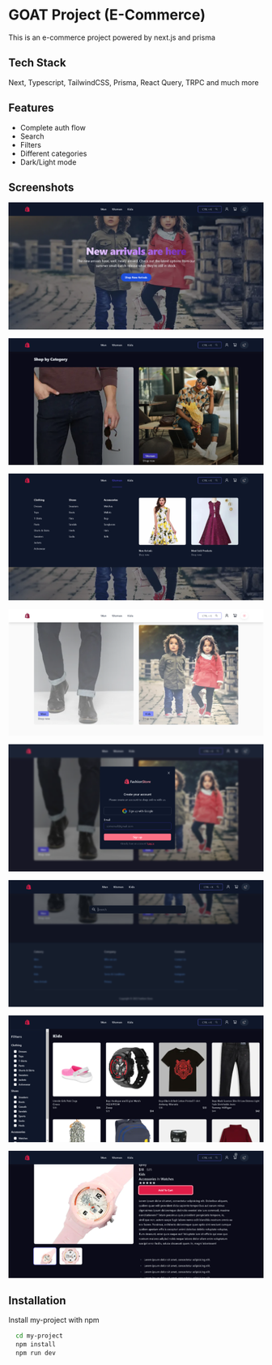 
# GOAT Project (E-Commerce)

This is an e-commerce project powered by next.js and prisma


## Tech Stack

Next, Typescript, TailwindCSS, Prisma, React Query, TRPC and much more



## Features

- Complete auth flow
- Search
- Filters
- Different categories
- Dark/Light mode


## Screenshots

![App Screenshot](/screenshots/sc.png)

![App Screenshot](/screenshots/sc1.png)

![App Screenshot](/screenshots/sc2.png)

![App Screenshot](/screenshots/sc3.png)

![App Screenshot](/screenshots/sc4.png)

![App Screenshot](/screenshots/sc5.png)

![App Screenshot](/screenshots/sc6.png)

![App Screenshot](/screenshots/sc7.png)


## Installation

Install my-project with npm

```bash
  cd my-project
  npm install
  npm run dev
```
    